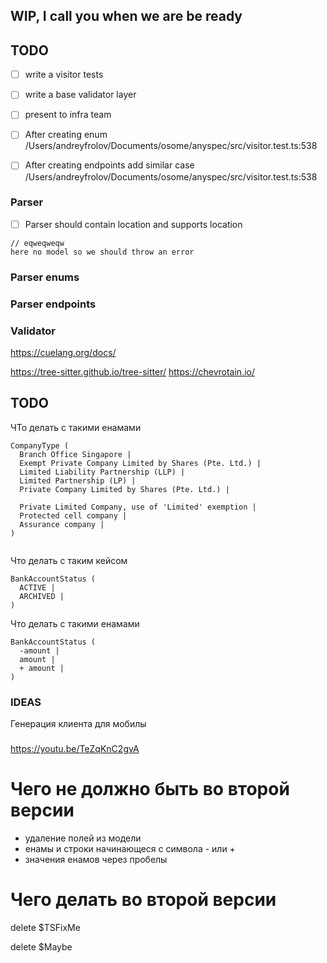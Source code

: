 [](https://astexplorer.net/)

## WIP, I call you when we are be ready 

## TODO

- [ ] write a visitor tests
- [ ] write a base validator layer
- [ ] present to infra team
- [ ] After creating enum /Users/andreyfrolov/Documents/osome/anyspec/src/visitor.test.ts:538

- [ ] After creating endpoints add similar case /Users/andreyfrolov/Documents/osome/anyspec/src/visitor.test.ts:538

### Parser

- [ ] Parser should contain location and supports location 

```
// eqweqweqw
here no model so we should throw an error
```

### Parser enums

### Parser endpoints



### Validator


https://cuelang.org/docs/



https://tree-sitter.github.io/tree-sitter/
https://chevrotain.io/





## TODO

ЧТо делать с такими енамами

```
CompanyType (
  Branch Office Singapore |
  Exempt Private Company Limited by Shares (Pte. Ltd.) |
  Limited Liability Partnership (LLP) |
  Limited Partnership (LP) |
  Private Company Limited by Shares (Pte. Ltd.) |

  Private Limited Company, use of 'Limited' exemption |
  Protected cell company |
  Assurance company |
)


```

Что делать с таким кейсом

```
BankAccountStatus (
  ACTIVE |
  ARCHIVED |
)

```

Что делать с такими енамами


```
BankAccountStatus (
  -amount |
  amount |
  + amount |
)

```

### IDEAS

Генерация клиента для мобилы


###



https://youtu.be/TeZqKnC2gvA




# Чего не должно быть во второй версии

* удаление полей из модели
* енамы и строки начинающеся с символа - или +
* значения енамов через пробелы


# Чего делать во второй версии



delete $TSFixMe

delete $Maybe